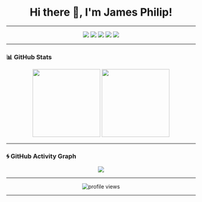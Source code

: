 <!-- Header -->
<h1 align="center">Hi there 👋, I'm James Philip!</h1>

---

<!-- Badges / Shields -->
<p align="center">
  <img src="https://img.shields.io/badge/Code-ReactJS-informational?style=flat&logo=react&color=61DAFB" />
  <img src="https://img.shields.io/badge/Code-Flutter-informational?style=flat&logo=flutter&color=blue" />
  <img src="https://img.shields.io/badge/Backend-Python-informational?style=flat&logo=python&color=yellow" />
  <img src="https://img.shields.io/badge/Database-MongoDB-informational?style=flat&logo=mongodb&color=47A248" />
  <img src="https://img.shields.io/badge/3D_Printing-BambuLab-orange?style=flat&logo=print&color=orange" />
</p>

---

<!-- GitHub Stats -->
### 📊 GitHub Stats
<p align="center">
  <img src="https://github-readme-stats.vercel.app/api?username=JamesVSeVERYBODY&show_icons=true&theme=radical" height="180" />
  <img src="https://github-readme-stats.vercel.app/api/top-langs/?username=JamesVSeVERYBODY&layout=compact&theme=radical" height="180" />
</p>

---

<!-- Activity Graph -->
### 🌀 GitHub Activity Graph
<p align="center">
  <img src="https://github-readme-activity-graph.vercel.app/graph?username=JamesVSeVERYBODY&bg_color=0d1117&color=58a6ff&line=58a6ff&point=ffffff&area=true&hide_border=true" />
</p>

---

<!-- Visitor Counter -->
<p align="center">
  <img src="https://komarev.com/ghpvc/?username=JamesVSeVERYBODY&style=flat-square&color=blue" alt="profile views" />
</p>

---
